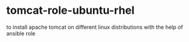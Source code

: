 # tomcat-role-ubuntu-rhel
to install apache tomcat on different linux distributions with the help of ansible role
